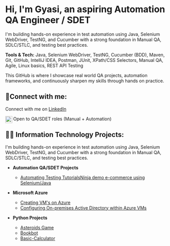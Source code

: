 <h1>Hi, I'm Gyasi, an aspiring Automation QA Engineer / SDET</h1>

<p>
I'm building hands-on experience in test automation using Java, Selenium WebDriver, TestNG, and Cucumber with a strong foundation in Manual QA, SDLC/STLC, and testing best practices.
</p>

<p>
<strong>Tools & Tech:</strong> Java, Selenium WebDriver, TestNG, Cucumber (BDD), Maven, Git, GitHub, IntelliJ IDEA, Postman, JUnit, XPath/CSS Selectors, Manual QA, Agile, Linux basics, REST API Testing
</p>

<p>
This GitHub is where I showcase real world QA projects, automation frameworks, and continuously sharpen my skills through hands on practice.
</p>

<h2>🤳Connect with me:</h2>


<p>
  Connect with me on <a href="https://www.linkedin.com/in/gyasi-folborg">LinkedIn</a>
</p>

[<img align="left" alt="Josh | LinkedIn" width="22px" src="https://cdn.jsdelivr.net/npm/simple-icons@v3/icons/linkedin.svg" />][linkedin]



[linkedin]: https://linkedin.com/in/gyasi-folborg
<p>
  Open to QA/SDET roles (Manual + Automation)
</p>

<h2>👨‍💻 Information Technology Projects:</h2>
<p>
I'm building hands-on experience in test automation using Java, Selenium WebDriver, TestNG, and Cucumber with a strong foundation in Manual QA, SDLC/STLC, and testing best practices.
</p>

- <b>Automation QA/SDET Projects</b>
  - [Automating Testing TutorialsNinja demo e-commerce using Selenium/Java](https://github.com/Gfolborg/testng-selenium-framework)

- <b>Microsoft Azure</b>
  - [Creating VM's on Azure](https://github.com/Gfolborg/Creating-Azure-Virtual-Machines)
  - [Configuring On-premises Active Directory within Azure VMs](https://github.com/gfolborg/configure-ad)
    
  
- <b>Python Projects</b>
  - [Asteroids Game](https://github.com/Gfolborg/Asteroids-Game)
  - [Bookbot](https://github.com/Gfolborg/bookbot)
  - [Basic-Calculator](https://github.com/Gfolborg/Basic-Calculator)
 

